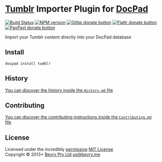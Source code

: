 # [Tumblr](https://www.tumblr.com/) Importer Plugin for [DocPad](http://docpad.org)

[![Build Status](https://secure.travis-ci.org/bevry/docpad-plugin-tumblr.png?branch=master)](http://travis-ci.org/bevry/docpad-plugin-tumblr "Check this project's build status on TravisCI")
[![NPM version](https://badge.fury.io/js/docpad-plugin-tumblr.png)](https://npmjs.org/package/docpad-plugin-tumblr "View this project on NPM")
[![Gittip donate button](http://badgr.co/gittip/docpad.png)](https://www.gittip.com/docpad/ "Donate weekly to this project using Gittip")
[![Flattr donate button](https://raw.github.com/balupton/flattr-buttons/master/badge-89x18.gif)](http://flattr.com/thing/344188/balupton-on-Flattr "Donate monthly to this project using Flattr")
[![PayPayl donate button](https://www.paypalobjects.com/en_AU/i/btn/btn_donate_SM.gif)](https://www.paypal.com/au/cgi-bin/webscr?cmd=_flow&SESSION=IHj3DG3oy_N9A9ZDIUnPksOi59v0i-EWDTunfmDrmU38Tuohg_xQTx0xcjq&dispatch=5885d80a13c0db1f8e263663d3faee8d14f86393d55a810282b64afed84968ec "Donate once-off to this project using Paypal")

Import your Tumblr content directly into your DocPad database


## Install

```
docpad install tumblr
```

## History
[You can discover the history inside the `History.md` file](https://github.com/bevry/docpad-plugin-tumblr/blob/master/History.md#files)


## Contributing
[You can discover the contributing instructions inside the `Contributing.md` file](https://github.com/bevry/docpad-plugin-tumblr/blob/master/Contributing.md#files)


## License
Licensed under the incredibly [permissive](http://en.wikipedia.org/wiki/Permissive_free_software_licence) [MIT License](http://creativecommons.org/licenses/MIT/)
<br/>Copyright &copy; 2013+ [Bevry Pty Ltd](http://bevry.me) <us@bevry.me>